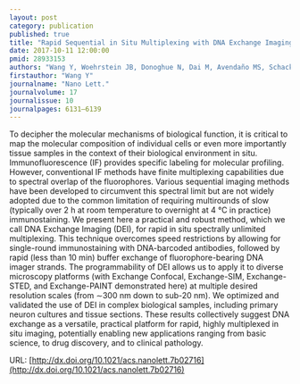 ```yaml
---
layout: post
category: publication
published: true
title: "Rapid Sequential in Situ Multiplexing with DNA Exchange Imaging in Neuronal Cells and Tissues"
date: 2017-10-11 12:00:00
pmid: 28933153
authors: "Wang Y, Woehrstein JB, Donoghue N, Dai M, Avendaño MS, Schackmann RCJ, Zoeller JJ, Wang SSH, Tillberg PW, Park D, Lapan SW, Boyden ES, Brugge JS, Kaeser PS, Church GM, Agasti SS, Jungmann R, Yin P"
firstauthor: "Wang Y"
journalname: "Nano Lett."
journalvolume: 17
journalissue: 10
journalpages: 6131–6139
---
```


To decipher the molecular mechanisms of biological function, it is critical to map the molecular composition of individual cells or even more importantly tissue samples in the context of their biological environment in situ. Immunofluorescence (IF) provides specific labeling for molecular profiling. However, conventional IF methods have finite multiplexing capabilities due to spectral overlap of the fluorophores. Various sequential imaging methods have been developed to circumvent this spectral limit but are not widely adopted due to the common limitation of requiring multirounds of slow (typically over 2 h at room temperature to overnight at 4 °C in practice) immunostaining. We present here a practical and robust method, which we call DNA Exchange Imaging (DEI), for rapid in situ spectrally unlimited multiplexing. This technique overcomes speed restrictions by allowing for single-round immunostaining with DNA-barcoded antibodies, followed by rapid (less than 10 min) buffer exchange of fluorophore-bearing DNA imager strands. The programmability of DEI allows us to apply it to diverse microscopy platforms (with Exchange Confocal, Exchange-SIM, Exchange-STED, and Exchange-PAINT demonstrated here) at multiple desired resolution scales (from ∼300 nm down to sub-20 nm). We optimized and validated the use of DEI in complex biological samples, including primary neuron cultures and tissue sections. These results collectively suggest DNA exchange as a versatile, practical platform for rapid, highly multiplexed in situ imaging, potentially enabling new applications ranging from basic science, to drug discovery, and to clinical pathology.

URL: [http://dx.doi.org/10.1021/acs.nanolett.7b02716](http://dx.doi.org/10.1021/acs.nanolett.7b02716)
